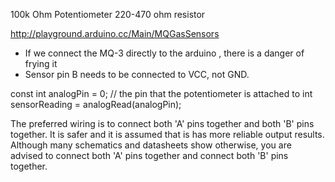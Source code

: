 100k Ohm Potentiometer
220-470 ohm resistor

http://playground.arduino.cc/Main/MQGasSensors

* If we connect the MQ-3 directly to the arduino , there is a danger of frying it
* Sensor pin B needs to be connected to VCC, not GND. 

const int analogPin = 0; // the pin that the potentiometer is attached to
int sensorReading = analogRead(analogPin);


The preferred wiring is to connect both 'A' pins together and both 'B' pins together. 
It is safer and it is assumed that is has more reliable output results. 
Although many schematics and datasheets show otherwise, 
you are advised to connect both 'A' pins together and connect both 'B' pins together.